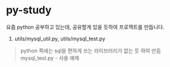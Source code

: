 # py-study

요즘 python 공부하고 있는데, 공유할게 있을 듯하여 프로잭트를 만듭니다.

1. utils/mysql_util.py,   utils/mysql_test.py
> python 쪽에는 sql을 편하게 쓰는 라이브러리가 없는 듯 하여 만듬
> mysql_test.py - 사용 예제



